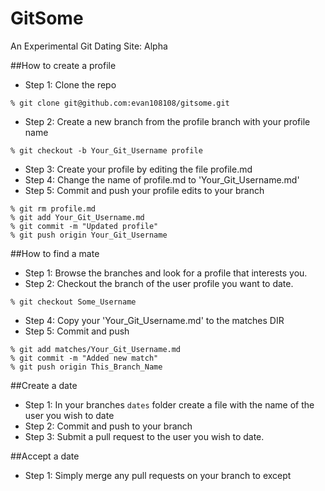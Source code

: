 GitSome
=======

An Experimental Git Dating Site: Alpha

##How to create a profile
* Step 1: Clone the repo 

```
% git clone git@github.com:evan108108/gitsome.git
```
* Step 2: Create a new branch from the profile branch with your profile name

```
% git checkout -b Your_Git_Username profile
```
* Step 3: Create your profile by editing the file profile.md 
* Step 4: Change the name of profile.md to 'Your_Git_Username.md'
* Step 5: Commit and push your profile edits to your branch 

```
% git rm profile.md
% git add Your_Git_Username.md
% git commit -m "Updated profile"
% git push origin Your_Git_Username
```

##How to find a mate
* Step 1: Browse the branches and look for a profile that interests you.
* Step 2: Checkout the branch of the user profile you want to date.

```
% git checkout Some_Username
```
* Step 4: Copy your 'Your_Git_Username.md' to the matches DIR
* Step 5: Commit and push

```
% git add matches/Your_Git_Username.md
% git commit -m "Added new match"
% git push origin This_Branch_Name
```

##Create a date
* Step 1: In your branches `dates` folder create a file with the name of the user you wish to date 
* Step 2: Commit and push to your branch
* Step 3: Submit a pull request to the user you wish to date.

##Accept a date
* Step 1: Simply merge any pull requests on your branch to except
